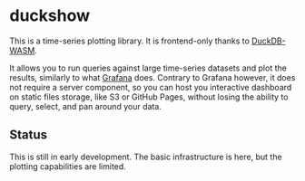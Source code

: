 duckshow
========

This is a time-series plotting library. It is frontend-only thanks to [DuckDB-WASM](https://github.com/duckdb/duckdb-wasm).

It allows you to run queries against large time-series datasets and plot the results, similarly to what [Grafana](https://github.com/grafana/grafana) does. Contrary to Grafana however, it does not require a server component, so you can host you interactive dashboard on static files storage, like S3 or GitHub Pages, without losing the ability to query, select, and pan around your data.

## Status

This is still in early development. The basic infrastructure is here, but the plotting capabilities are limited.
